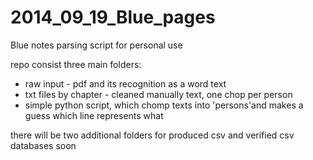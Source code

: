 2014_09_19_Blue_pages
=====================

Blue notes parsing script for personal use

repo consist three main folders:
* raw input - pdf and its recognition as a word text
* txt files by chapter - cleaned manually text, one chop per person
* simple python script, which chomp texts into 'persons'and makes a guess which line represents what

there will be two additional folders for produced csv and verified csv databases soon
